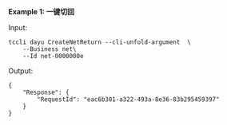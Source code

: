 **Example 1: 一键切回**



Input: 

```
tccli dayu CreateNetReturn --cli-unfold-argument  \
    --Business net\
    --Id net-0000000e
```

Output: 
```
{
    "Response": {
        "RequestId": "eac6b301-a322-493a-8e36-83b295459397"
    }
}
```

